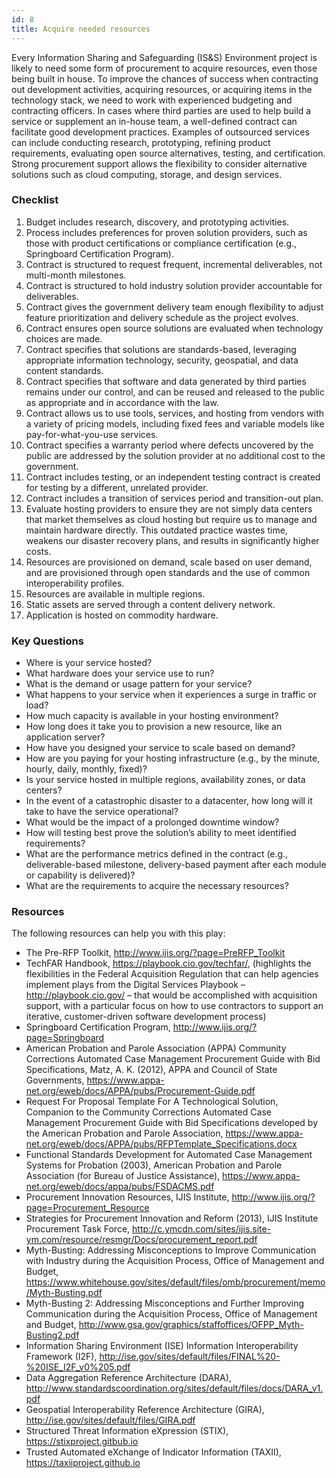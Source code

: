 ```yaml
---
id: 8
title: Acquire needed resources
---
```


Every Information Sharing and Safeguarding (IS&S) Environment project is likely to need some form of procurement to acquire resources, even those being built in house. To improve the chances of success when contracting out development activities, acquiring resources, or acquiring items in the technology stack, we need to work with experienced budgeting and contracting officers. In cases where third parties are used to help build a service or supplement an in-house team, a well-defined contract can facilitate good development practices. Examples of outsourced services can include conducting research, prototyping, refining product requirements, evaluating open source alternatives, testing, and certification. Strong procurement support allows the flexibility to consider alternative solutions such as cloud computing, storage, and design services.

### Checklist
1. Budget includes research, discovery, and prototyping activities.
2. Process includes preferences for proven solution providers, such as those with product certifications or compliance certification (e.g., Springboard Certification Program).
3. Contract is structured to request frequent, incremental deliverables, not multi-month milestones.
4. Contract is structured to hold industry solution provider accountable for deliverables.
5. Contract gives the government delivery team enough flexibility to adjust feature prioritization and delivery schedule as the project evolves.
6. Contract ensures open source solutions are evaluated when technology choices are made.
7. Contract specifies that solutions are standards-based, leveraging appropriate information technology, security, geospatial, and data content standards. 
8. Contract specifies that software and data generated by third parties remains under our control, and can be reused and released to the public as appropriate and in accordance with the law.
9. Contract allows us to use tools, services, and hosting from vendors with a variety of pricing models, including fixed fees and variable models like pay-for-what-you-use services.
10. Contract specifies a warranty period where defects uncovered by the public are addressed by the solution provider at no additional cost to the government.
11. Contract includes testing, or an independent testing contract is created for testing by a different, unrelated provider.
12. Contract includes a transition of services period and transition-out plan.
13. Evaluate hosting providers to ensure they are not simply data centers that market themselves as cloud hosting but require us to manage and maintain hardware directly. This outdated practice wastes time, weakens our disaster recovery plans, and results in significantly higher costs.
14. Resources are provisioned on demand, scale based on user demand, and are provisioned through open standards and the use of common interoperability profiles.
15. Resources are available in multiple regions.
16. Static assets are served through a content delivery network.
17. Application is hosted on commodity hardware.

### Key Questions
- Where is your service hosted?
- What hardware does your service use to run?
- What is the demand or usage pattern for your service?
- What happens to your service when it experiences a surge in traffic or load?
- How much capacity is available in your hosting environment?
- How long does it take you to provision a new resource, like an application server?
- How have you designed your service to scale based on demand?
- How are you paying for your hosting infrastructure (e.g., by the minute, hourly, daily, monthly, fixed)?
- Is your service hosted in multiple regions, availability zones, or data centers?
- In the event of a catastrophic disaster to a datacenter, how long will it take to have the service operational?
- What would be the impact of a prolonged downtime window?
- How will testing best prove the solution’s ability to meet identified requirements?
- What are the performance metrics defined in the contract (e.g., deliverable-based milestone, delivery-based payment after each module or capability is delivered)?
- What are the requirements to acquire the necessary resources?

### Resources
The following resources can help you with this play:
- The Pre-RFP Toolkit, http://www.ijis.org/?page=PreRFP_Toolkit
- TechFAR Handbook, https://playbook.cio.gov/techfar/, (highlights the flexibilities in the Federal Acquisition Regulation that can help agencies implement plays from the Digital Services Playbook – http://playbook.cio.gov/ – that would be accomplished with acquisition support, with a particular focus on how to use contractors to support an iterative, customer-driven software development process)
- Springboard Certification Program, http://www.ijis.org/?page=Springboard
- American Probation and Parole Association (APPA) Community Corrections Automated Case Management Procurement Guide with Bid Specifications, Matz, A. K. (2012), APPA and Council of State Governments, https://www.appa-net.org/eweb/docs/APPA/pubs/Procurement-Guide.pdf
- Request For Proposal Template For A Technological Solution, Companion to the Community Corrections Automated Case Management Procurement Guide with Bid Specifications developed by the American Probation and Parole Association, https://www.appa-net.org/eweb/docs/APPA/pubs/RFPTemplate_Specifications.docx
- Functional Standards Development for Automated Case Management Systems for Probation (2003), American Probation and Parole Association (for Bureau of Justice Assistance), https://www.appa-net.org/eweb/docs/appa/pubs/FSDACMS.pdf
- Procurement Innovation Resources, IJIS Institute, http://www.ijis.org/?page=Procurement_Resource
- Strategies for Procurement Innovation and Reform (2013), IJIS Institute Procurement Task Force, http://c.ymcdn.com/sites/ijis.site-ym.com/resource/resmgr/Docs/procurement_report.pdf
- Myth-Busting: Addressing Misconceptions to Improve Communication with Industry during the Acquisition Process, Office of Management and Budget, https://www.whitehouse.gov/sites/default/files/omb/procurement/memo/Myth-Busting.pdf
- Myth-Busting 2: Addressing Misconceptions and Further Improving Communication during the Acquisition Process, Office of Management and Budget, http://www.gsa.gov/graphics/staffoffices/OFPP_Myth-Busting2.pdf
- Information Sharing Environment (ISE) Information Interoperability Framework (I2F), http://ise.gov/sites/default/files/FINAL%20-%20ISE_I2F_v0%205.pdf
- Data Aggregation Reference Architecture (DARA), http://www.standardscoordination.org/sites/default/files/docs/DARA_v1.pdf
- Geospatial Interoperability Reference Architecture (GIRA), http://ise.gov/sites/default/files/GIRA.pdf
- Structured Threat Information eXpression (STIX), https://stixproject.gitbub.io
- Trusted Automated eXchange of Indicator Information (TAXII), https://taxiiproject.github.io 
